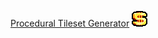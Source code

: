 [Procedural Tileset Generator](https://donitz.itch.io/procedural-tileset-generator)
![$](index.png)
